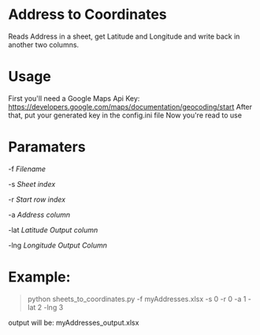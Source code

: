 # Address to Coordinates
Reads Address in a sheet, get Latitude and Longitude and write back in another two columns.

# Usage
First you'll need a Google Maps Api Key:
https://developers.google.com/maps/documentation/geocoding/start
After that, put your generated key in the config.ini file
Now you're read to use
# Paramaters
-f *Filename* 

-s *Sheet index*

-r *Start row index*

-a *Address column*

-lat *Latitude Output column*

-lng *Longitude Output Column*

# Example:
>python sheets_to_coordinates.py -f myAddresses.xlsx -s 0 -r 0 -a 1 -lat 2 -lng 3

output will be: myAddresses_output.xlsx
